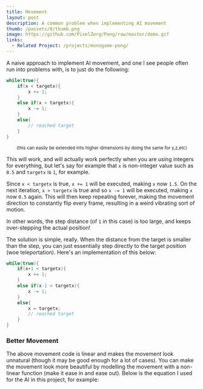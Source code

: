 ```yaml
---
title: Movement
layout: post
description: A common problem when implementing AI movement
thumb: /passets/8/thumb.png
image: https://github.com/PixelZerg/Pong/raw/master/demo.gif
links:
  - Related Project: /projects/monogame-pong/
---
```


A naive approach to implement AI movement, and one I see people often run into problems with, is to just do the following:

```csharp
while(true){
    if(x < targetx){
        x += 1;
    }
    else if(x > targetx){
        x -= 1;
    }
    else{
        // reached target
    }
}
```
<center><small>(this can easily be extended into higher dimensions by doing the same for y,z,etc)</small></center>

This will work, and will actually work perfectly when you are using integers for everything, but let's say for example that `x` is non-integer value such as `0.5` and `targetx` is `1`, for example.

Since `x < targetx` is true, `x += 1` will be executed, making `x` now `1.5`. On the next iteration, `x > targetx` is true and so `x -= 1` will be executed, making `x` now `0.5` again. This will then keep repeating forever, making the movement direction to constantly flip every frame, resulting in a weird vibrating sort of motion.

In other words, the step distance (of `1` in this case) is too large, and keeps over-stepping the actual position!

The solution is simple, really. When the distance from the target is smaller than the step, you can just essentially step directly to the target position (woe teleportation). Here's an implementation of this below:

```csharp
while(true){
    if(x+1 < targetx){
        x += 1;
    }
    else if(x-1 > targetx){
        x -= 1;
    }
    else{
        x = targetx;
        // reached target
    }
}
```

### Better Movement

The above movement code is linear and makes the movement look unnatural (though it may be good enough for a lot of cases). You can make the movement look more beautiful by modelling the movement with a non-linear function (make it ease in and ease out). Below is the equation I used for the AI in this project, for example: